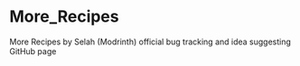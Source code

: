 # More_Recipes
More Recipes by Selah (Modrinth) official bug tracking and idea suggesting GitHub page

